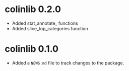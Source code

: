 # colinlib 0.2.0
- Added stat_annotate_ functions
- Added slice_top_categories function

# colinlib 0.1.0

* Added a `NEWS.md` file to track changes to the package.
